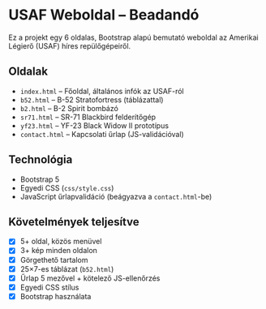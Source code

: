 # USAF Weboldal – Beadandó

Ez a projekt egy 6 oldalas, Bootstrap alapú bemutató weboldal az Amerikai Légierő (USAF) híres repülőgépeiről.

## Oldalak

- `index.html` – Főoldal, általános infók az USAF-ról
- `b52.html` – B-52 Stratofortress (táblázattal)
- `b2.html` – B-2 Spirit bombázó
- `sr71.html` – SR-71 Blackbird felderítőgép
- `yf23.html` – YF-23 Black Widow II prototípus
- `contact.html` – Kapcsolati űrlap (JS-validációval)

## Technológia

- Bootstrap 5
- Egyedi CSS (`css/style.css`)
- JavaScript űrlapvalidáció (beágyazva a `contact.html`-be)

## Követelmények teljesítve

- [x] 5+ oldal, közös menüvel
- [x] 3+ kép minden oldalon
- [x] Görgethető tartalom
- [x] 25×7-es táblázat (`b52.html`)
- [x] Űrlap 5 mezővel + kötelező JS-ellenőrzés
- [x] Egyedi CSS stílus
- [x] Bootstrap használata
